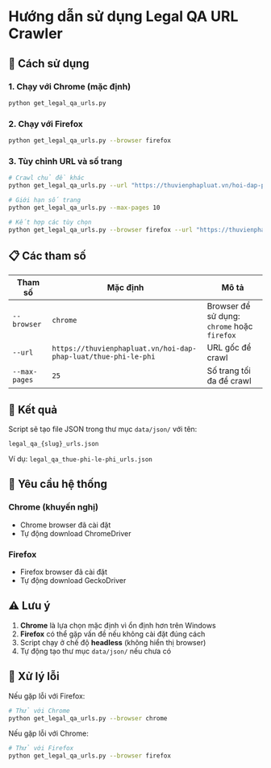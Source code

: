 # Hướng dẫn sử dụng Legal QA URL Crawler

## 🚀 Cách sử dụng

### 1. Chạy với Chrome (mặc định)
```bash
python get_legal_qa_urls.py
```

### 2. Chạy với Firefox
```bash
python get_legal_qa_urls.py --browser firefox
```

### 3. Tùy chỉnh URL và số trang
```bash
# Crawl chủ đề khác
python get_legal_qa_urls.py --url "https://thuvienphapluat.vn/hoi-dap-phap-luat/giao-thong-van-tai"

# Giới hạn số trang
python get_legal_qa_urls.py --max-pages 10

# Kết hợp các tùy chọn
python get_legal_qa_urls.py --browser firefox --url "https://thuvienphapluat.vn/hoi-dap-phap-luat/lao-dong" --max-pages 5
```

## 📋 Các tham số

| Tham số | Mặc định | Mô tả |
|---------|----------|-------|
| `--browser` | `chrome` | Browser để sử dụng: `chrome` hoặc `firefox` |
| `--url` | `https://thuvienphapluat.vn/hoi-dap-phap-luat/thue-phi-le-phi` | URL gốc để crawl |
| `--max-pages` | `25` | Số trang tối đa để crawl |

## 📁 Kết quả

Script sẽ tạo file JSON trong thư mục `data/json/` với tên:
```
legal_qa_{slug}_urls.json
```

Ví dụ: `legal_qa_thue-phi-le-phi_urls.json`

## 🔧 Yêu cầu hệ thống

### Chrome (khuyến nghị)
- Chrome browser đã cài đặt
- Tự động download ChromeDriver

### Firefox
- Firefox browser đã cài đặt
- Tự động download GeckoDriver

## ⚠️ Lưu ý

1. **Chrome** là lựa chọn mặc định vì ổn định hơn trên Windows
2. **Firefox** có thể gặp vấn đề nếu không cài đặt đúng cách
3. Script chạy ở chế độ **headless** (không hiển thị browser)
4. Tự động tạo thư mục `data/json/` nếu chưa có

## 🐛 Xử lý lỗi

Nếu gặp lỗi với Firefox:
```bash
# Thử với Chrome
python get_legal_qa_urls.py --browser chrome
```

Nếu gặp lỗi với Chrome:
```bash
# Thử với Firefox
python get_legal_qa_urls.py --browser firefox
```
